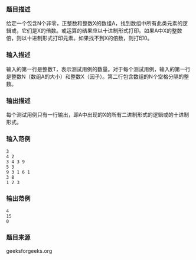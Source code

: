 ### 题目描述
给定一个包含N个非零，正整数和整数X的数组A，找到数组中所有此类元素的逻辑或，它们是X的倍数。或运算的结果应以十进制形式打印。如果A中X的整数倍，则以十进制形式打印元素。如果找不到X的倍数，则打印0。
### 输入描述
输入的第一行是整数T，表示测试用例的数量。对于每个测试用例，输入的第一行是整数N（数组A的大小）和整数X（因子）。第二行包含数组的N个空格分隔的整数。
### 输出描述
每个测试用例只有一行输出，即A中出现的X的所有二进制形式的逻辑或的十进制形式。
### 输入范例
```
3
4 2
3 4 3 9
5 3
9 3 1 6 1
3 8
1 2 3
```
### 输出范例
```
4
15
0
```
### 题目来源
geeksforgeeks.org
